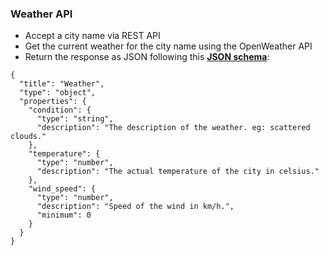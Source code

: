 
###  Weather API
- Accept a city name via REST API
- Get the current weather for the city name using the OpenWeather API
- Return the response as JSON following this **[JSON schema](https://json-schema.org/)**:
```
{
  "title": "Weather",
  "type": "object",
  "properties": {
    "condition": {
      "type": "string",
      "description": "The description of the weather. eg: scattered clouds."
    },
    "temperature": {
      "type": "number",
      "description": "The actual temperature of the city in celsius."
    },
    "wind_speed": {
      "type": "number",
      "description": "Speed of the wind in km/h.",
      "minimum": 0
    }
  }
}

